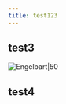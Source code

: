 ```yaml
---
title: test123
---
```


## test3
![Engelbart|50](https://history-computer.com/ModernComputer/Basis/images/Engelbart.jpg)

## test4
